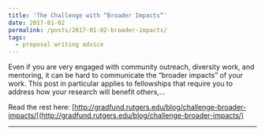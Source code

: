 ```yaml
---
title: 'The Challenge with “Broader Impacts”'
date: 2017-01-02
permalink: /posts/2017-01-02-broader-impacts/
tags:
  - proposal writing advice
---
```


Even if you are very engaged with community outreach, diversity work, and mentoring, it can be hard to communicate the “broader impacts” of your work. This post in particular applies to fellowships that require you to address how your research will benefit others,...

Read the rest here: [http://gradfund.rutgers.edu/blog/challenge-broader-impacts/[(http://gradfund.rutgers.edu/blog/challenge-broader-impacts/)

------